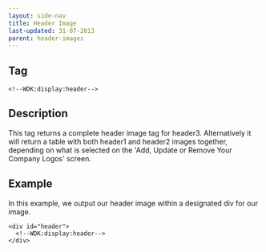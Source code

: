 ```yaml
---
layout: side-nav
title: Header Image
last-updated: 31-07-2013
parent: header-images
---
```


## Tag

`<!--WDK:display:header-->`

## Description

This tag returns a complete header image tag for header3. Alternatively it will return a table with both header1 and header2 images together, depending on what is selected on the 'Add, Update or Remove Your Company Logos' screen.

## Example

In this example, we output our header image within a designated div for our image.

~~~
<div id="header">
  <!--WDK:display:header-->
</div>
~~~